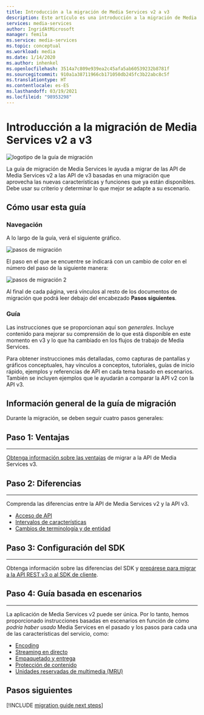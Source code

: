 ```yaml
---
title: Introducción a la migración de Media Services v2 a v3
description: Este artículo es una introducción a la migración de Media Services v2 a v3.
services: media-services
author: IngridAtMicrosoft
manager: femila
ms.service: media-services
ms.topic: conceptual
ms.workload: media
ms.date: 1/14/2020
ms.author: inhenkel
ms.openlocfilehash: 3514a7c809e939ea2c45afa5ab60539232b8781f
ms.sourcegitcommit: 910a1a38711966cb171050db245fc3b22abc8c5f
ms.translationtype: HT
ms.contentlocale: es-ES
ms.lasthandoff: 03/19/2021
ms.locfileid: "98953298"
---
```

# <a name="migrate-from-media-services-v2-to-v3-introduction"></a>Introducción a la migración de Media Services v2 a v3

![logotipo de la guía de migración](./media/migration-guide/azure-media-services-logo-migration-guide.svg)

La guía de migración de Media Services le ayuda a migrar de las API de Media Services v2 a las API de v3 basadas en una migración que aprovecha las nuevas características y funciones que ya están disponibles. Debe usar su criterio y determinar lo que mejor se adapte a su escenario.

## <a name="how-to-use-this-guide"></a>Cómo usar esta guía

### <a name="navigating"></a>Navegación

A lo largo de la guía, verá el siguiente gráfico.

![pasos de migración](./media/migration-guide/steps.svg)<br/>

El paso en el que se encuentre se indicará con un cambio de color en el número del paso de la siguiente manera:

![pasos de migración 2](./media/migration-guide/steps-2.svg)<br/>

Al final de cada página, verá vínculos al resto de los documentos de migración que podrá leer debajo del encabezado **Pasos siguientes**.

### <a name="guidance"></a>Guía

Las instrucciones que se proporcionan aquí son *generales*. Incluye contenido para mejorar su comprensión de lo que está disponible en este momento en v3 y lo que ha cambiado en los flujos de trabajo de Media Services.

Para obtener instrucciones más detalladas, como capturas de pantallas y gráficos conceptuales, hay vínculos a conceptos, tutoriales, guías de inicio rápido, ejemplos y referencias de API en cada tema basado en escenarios. También se incluyen ejemplos que le ayudarán a comparar la API v2 con la API v3.

## <a name="migration-guidance-overview"></a>Información general de la guía de migración

Durante la migración, se deben seguir cuatro pasos generales:

## <a name="step-1-benefits"></a>Paso 1: Ventajas

<hr color="#5ea0ef" size="10">

[Obtenga información sobre las ventajas](migrate-v-2-v-3-migration-benefits.md) de migrar a la API de Media Services v3.

## <a name="step-2-differences"></a>Paso 2: Diferencias

<hr color="#5ea0ef" size="10">

Comprenda las diferencias entre la API de Media Services v2 y la API v3.

- [Acceso de API](migrate-v-2-v-3-differences-api-access.md)
- [Intervalos de características](migrate-v-2-v-3-differences-feature-gaps.md)
- [Cambios de terminología y de entidad](migrate-v-2-v-3-differences-terminology.md)

## <a name="step-3-sdk-setup"></a>Paso 3: Configuración del SDK

<hr color="#5ea0ef" size="10">

Obtenga información sobre las diferencias del SDK y [prepárese para migrar a la API REST v3 o al SDK de cliente](migrate-v-2-v-3-migration-setup.md).

## <a name="step-4-scenario-based-guidance"></a>Paso 4: Guía basada en escenarios

<hr color="#5ea0ef" size="10">

La aplicación de Media Services v2 puede ser única. Por lo tanto, hemos proporcionado instrucciones basadas en escenarios en función de cómo *podría haber usado* Media Services en el pasado y los pasos para cada una de las características del servicio, como:

- [Encoding](migrate-v-2-v-3-migration-scenario-based-encoding.md)
- [Streaming en directo](migrate-v-2-v-3-migration-scenario-based-live-streaming.md)
- [Empaquetado y entrega](migrate-v-2-v-3-migration-scenario-based-publishing.md)
- [Protección de contenido](migrate-v-2-v-3-migration-scenario-based-content-protection.md)
- [Unidades reservadas de multimedia (MRU)](migrate-v-2-v-3-migration-scenario-based-media-reserved-units.md)

## <a name="next-steps"></a>Pasos siguientes

[!INCLUDE [migration guide next steps](./includes/migration-guide-next-steps.md)]

